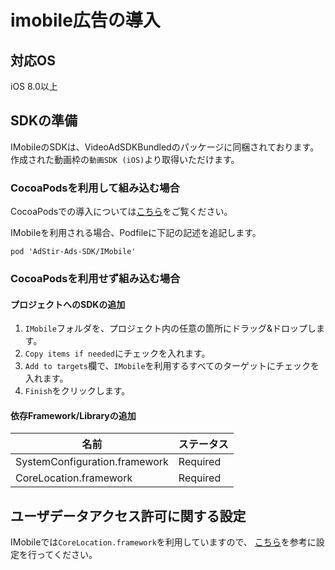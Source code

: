 # imobile広告の導入

## 対応OS

iOS 8.0以上

## SDKの準備

IMobileのSDKは、VideoAdSDKBundledのパッケージに同梱されております。  
作成された動画枠の`動画SDK (iOS)`より取得いただけます。

### CocoaPodsを利用して組み込む場合

CocoaPodsでの導入については[こちら](../init/cocoapods.md)をご覧ください。

IMobileを利用される場合、Podfileに下記の記述を追記します。  

```
pod 'AdStir-Ads-SDK/IMobile'
```

### CocoaPodsを利用せず組み込む場合

#### プロジェクトへのSDKの追加

1. `IMobile`フォルダを、プロジェクト内の任意の箇所にドラッグ&ドロップします。
1. `Copy items if needed`にチェックを入れます。
1. `Add to targets`欄で、`IMobile`を利用するすべてのターゲットにチェックを入れます。
1. `Finish`をクリックします。

#### 依存Framework/Libraryの追加

名前|ステータス
----|----
SystemConfiguration.framework|Required
CoreLocation.framework|Required

## ユーザデータアクセス許可に関する設定

IMobileでは`CoreLocation.framework`を利用していますので、
[こちら](../info/user_data.md)を参考に設定を行ってください。

